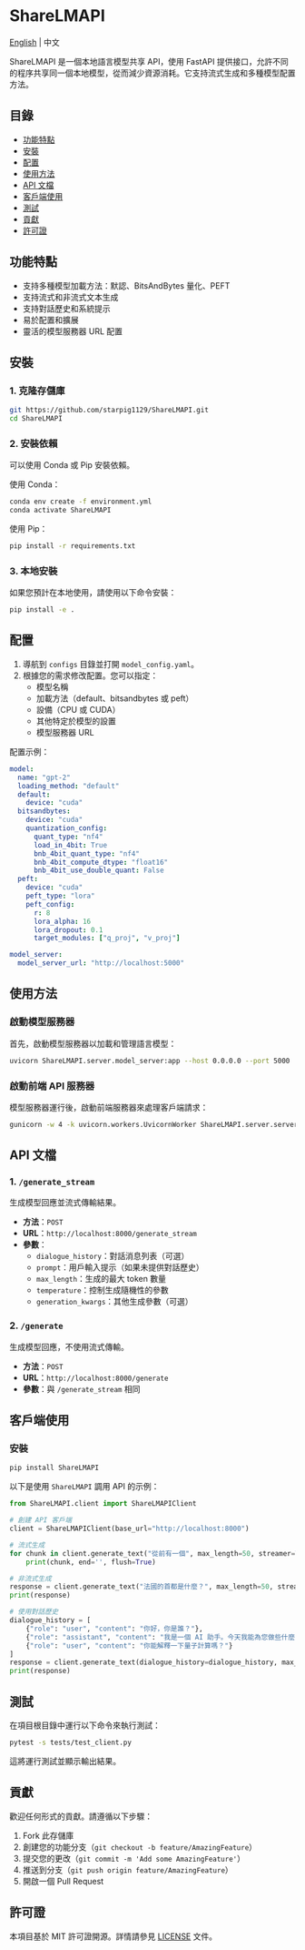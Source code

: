 # ShareLMAPI
[English](README.md) | 中文

ShareLMAPI 是一個本地語言模型共享 API，使用 FastAPI 提供接口，允許不同的程序共享同一個本地模型，從而減少資源消耗。它支持流式生成和多種模型配置方法。

## 目錄

- [功能特點](#功能特點)
- [安裝](#安裝)
- [配置](#配置)
- [使用方法](#使用方法)
- [API 文檔](#api-文檔)
- [客戶端使用](#客戶端使用)
- [測試](#測試)
- [貢獻](#貢獻)
- [許可證](#許可證)

## 功能特點

- 支持多種模型加載方法：默認、BitsAndBytes 量化、PEFT
- 支持流式和非流式文本生成
- 支持對話歷史和系統提示
- 易於配置和擴展
- 靈活的模型服務器 URL 配置

## 安裝

### 1. 克隆存儲庫

```bash
git https://github.com/starpig1129/ShareLMAPI.git
cd ShareLMAPI
```

### 2. 安裝依賴

可以使用 Conda 或 Pip 安裝依賴。

使用 Conda：

```bash
conda env create -f environment.yml
conda activate ShareLMAPI
```

使用 Pip：

```bash
pip install -r requirements.txt
```
### 3. 本地安裝

如果您預計在本地使用，請使用以下命令安裝：

```bash
pip install -e .
```
## 配置

1. 導航到 `configs` 目錄並打開 `model_config.yaml`。
2. 根據您的需求修改配置。您可以指定：
   - 模型名稱
   - 加載方法（default、bitsandbytes 或 peft）
   - 設備（CPU 或 CUDA）
   - 其他特定於模型的設置
   - 模型服務器 URL

配置示例：

```yaml
model:
  name: "gpt-2"
  loading_method: "default"
  default:
    device: "cuda"
  bitsandbytes:
    device: "cuda"
    quantization_config:
      quant_type: "nf4"
      load_in_4bit: True
      bnb_4bit_quant_type: "nf4"
      bnb_4bit_compute_dtype: "float16"
      bnb_4bit_use_double_quant: False
  peft:
    device: "cuda"
    peft_type: "lora"
    peft_config:
      r: 8
      lora_alpha: 16
      lora_dropout: 0.1
      target_modules: ["q_proj", "v_proj"]

model_server:
  model_server_url: "http://localhost:5000"
```

## 使用方法

### 啟動模型服務器

首先，啟動模型服務器以加載和管理語言模型：

```bash
uvicorn ShareLMAPI.server.model_server:app --host 0.0.0.0 --port 5000
```

### 啟動前端 API 服務器

模型服務器運行後，啟動前端服務器來處理客戶端請求：

```bash
gunicorn -w 4 -k uvicorn.workers.UvicornWorker ShareLMAPI.server.server:app --bind 0.0.0.0:8000
```

## API 文檔

### 1. `/generate_stream`

生成模型回應並流式傳輸結果。

* **方法**：`POST`
* **URL**：`http://localhost:8000/generate_stream`
* **參數**：
   * `dialogue_history`：對話消息列表（可選）
   * `prompt`：用戶輸入提示（如果未提供對話歷史）
   * `max_length`：生成的最大 token 數量
   * `temperature`：控制生成隨機性的參數
   * `generation_kwargs`：其他生成參數（可選）

### 2. `/generate`

生成模型回應，不使用流式傳輸。

* **方法**：`POST`
* **URL**：`http://localhost:8000/generate`
* **參數**：與 `/generate_stream` 相同

## 客戶端使用
### 安裝
```bash
pip install ShareLMAPI
```
以下是使用 `ShareLMAPI` 調用 API 的示例：

```python
from ShareLMAPI.client import ShareLMAPIClient

# 創建 API 客戶端
client = ShareLMAPIClient(base_url="http://localhost:8000")

# 流式生成
for chunk in client.generate_text("從前有一個", max_length=50, streamer=True):
    print(chunk, end='', flush=True)

# 非流式生成
response = client.generate_text("法國的首都是什麼？", max_length=50, streamer=False)
print(response)

# 使用對話歷史
dialogue_history = [
    {"role": "user", "content": "你好，你是誰？"},
    {"role": "assistant", "content": "我是一個 AI 助手。今天我能為您做些什麼？"},
    {"role": "user", "content": "你能解釋一下量子計算嗎？"}
]
response = client.generate_text(dialogue_history=dialogue_history, max_length=200, streamer=False)
print(response)
```

## 測試

在項目根目錄中運行以下命令來執行測試：

```bash
pytest -s tests/test_client.py
```

這將運行測試並顯示輸出結果。

## 貢獻

歡迎任何形式的貢獻。請遵循以下步驟：

1. Fork 此存儲庫
2. 創建您的功能分支（`git checkout -b feature/AmazingFeature`）
3. 提交您的更改（`git commit -m 'Add some AmazingFeature'`）
4. 推送到分支（`git push origin feature/AmazingFeature`）
5. 開啟一個 Pull Request

## 許可證

本項目基於 MIT 許可證開源。詳情請參見 [LICENSE](LICENSE) 文件。